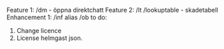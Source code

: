 Feature 1:
/dm - öppna direktchatt
Feature 2:
/lt /lookuptable - skadetabell
Enhancement 1: /inf alias /ob
to do:
1. Change licence
2. License helmgast json.